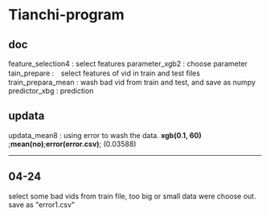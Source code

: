 # Tianchi-program

## doc

feature_selection4 : select features
parameter_xgb2 : choose parameter
tain_prepare :　select features of vid in train and test files
train_prepara_mean : wash bad vid from train and test, and save as numpy
predictor_xbg : prediction

## updata
updata_mean8 : using error to wash the data. **xgb(0.1, 60)** ;**mean(no)**;**error(error.csv)**;  (0.03588)

-----------------------
## 04-24
select some bad vids from train file, too big or small data were choose out. save as "error1.csv"
